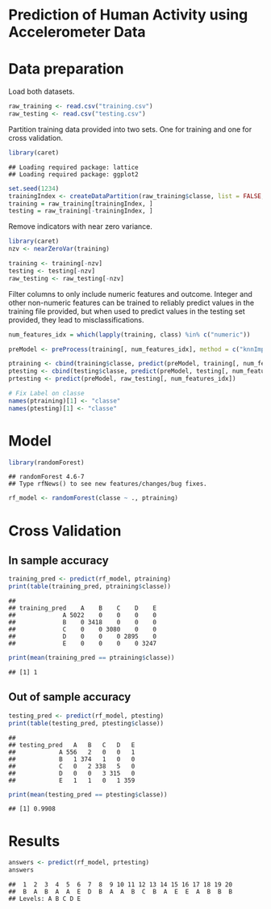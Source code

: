 Prediction of Human Activity using Accelerometer Data
========================================================

# Data preparation

Load both datasets.

```r
raw_training <- read.csv("training.csv")
raw_testing <- read.csv("testing.csv")
```


Partition training data provided into two sets. One for training and one for cross validation.


```r
library(caret)
```

```
## Loading required package: lattice
## Loading required package: ggplot2
```

```r
set.seed(1234)
trainingIndex <- createDataPartition(raw_training$classe, list = FALSE, p = 0.9)
training = raw_training[trainingIndex, ]
testing = raw_training[-trainingIndex, ]
```


Remove indicators with near zero variance.

```r
library(caret)
nzv <- nearZeroVar(training)

training <- training[-nzv]
testing <- testing[-nzv]
raw_testing <- raw_testing[-nzv]
```



Filter columns to only include numeric features and outcome. Integer and other non-numeric features can be trained to reliably predict values in the training file provided, but when used to predict values in the testing set provided, they lead to misclassifications.


```r
num_features_idx = which(lapply(training, class) %in% c("numeric"))

preModel <- preProcess(training[, num_features_idx], method = c("knnImpute"))

ptraining <- cbind(training$classe, predict(preModel, training[, num_features_idx]))
ptesting <- cbind(testing$classe, predict(preModel, testing[, num_features_idx]))
prtesting <- predict(preModel, raw_testing[, num_features_idx])

# Fix Label on classe
names(ptraining)[1] <- "classe"
names(ptesting)[1] <- "classe"
```


# Model


```r
library(randomForest)
```

```
## randomForest 4.6-7
## Type rfNews() to see new features/changes/bug fixes.
```

```r
rf_model <- randomForest(classe ~ ., ptraining)
```


# Cross Validation

## In sample accuracy

```r
training_pred <- predict(rf_model, ptraining)
print(table(training_pred, ptraining$classe))
```

```
##              
## training_pred    A    B    C    D    E
##             A 5022    0    0    0    0
##             B    0 3418    0    0    0
##             C    0    0 3080    0    0
##             D    0    0    0 2895    0
##             E    0    0    0    0 3247
```

```r
print(mean(training_pred == ptraining$classe))
```

```
## [1] 1
```


## Out of sample accuracy

```r
testing_pred <- predict(rf_model, ptesting)
print(table(testing_pred, ptesting$classe))
```

```
##             
## testing_pred   A   B   C   D   E
##            A 556   2   0   0   1
##            B   1 374   1   0   0
##            C   0   2 338   5   0
##            D   0   0   3 315   0
##            E   1   1   0   1 359
```

```r
print(mean(testing_pred == ptesting$classe))
```

```
## [1] 0.9908
```


# Results


```r
answers <- predict(rf_model, prtesting)
answers
```

```
##  1  2  3  4  5  6  7  8  9 10 11 12 13 14 15 16 17 18 19 20 
##  B  A  B  A  A  E  D  B  A  A  B  C  B  A  E  E  A  B  B  B 
## Levels: A B C D E
```

